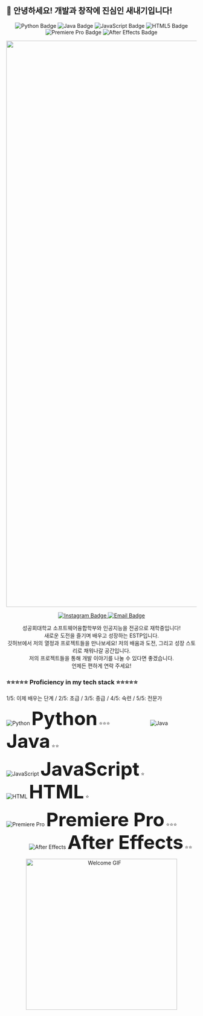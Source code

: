 ## 👋 안녕하세요! 개발과 창작에 진심인 새내기입니다!


<p align="center">
  <img src="https://img.shields.io/badge/Python-3776AB?style=for-the-badge&logo=python&logoColor=white" alt="Python Badge" />
  <img src="https://img.shields.io/badge/Java-007396?style=for-the-badge&logo=java&logoColor=white" alt="Java Badge" />
  <img src="https://img.shields.io/badge/JavaScript-F7DF1E?style=for-the-badge&logo=javascript&logoColor=black" alt="JavaScript Badge" />
  <img src="https://img.shields.io/badge/HTML5-E34F26?style=for-the-badge&logo=html5&logoColor=white" alt="HTML5 Badge" />
  <img src="https://img.shields.io/badge/Premiere_Pro-9999FF?style=for-the-badge&logo=adobe-premiere-pro&logoColor=white" alt="Premiere Pro Badge" />
  <img src="https://img.shields.io/badge/After_Effects-9999FF?style=for-the-badge&logo=adobe-after-effects&logoColor=white" alt="After Effects Badge" />
</p>


<p align="center">
  <img src="https://github.com/user-attachments/assets/66004437-35bf-4911-ab72-4ab9f801eec0" alt="내 프로필 대표 사진" width="1500"/>
</p>


<p align="center">
  <a href="https://www.instagram.com/h.woo__03/" target="_blank">
    <img src="https://img.shields.io/badge/Instagram-E4405F?style=for-the-badge&logo=instagram&logoColor=white" alt="Instagram Badge" />
  </a>
  <a href="hwc0314@gmail.com">
    <img src="https://img.shields.io/badge/Email-0078D4?style=for-the-badge&logo=mail&logoColor=white" alt="Email Badge" />
  </a>
</p>

<p align="center">
성공회대학교 소프트웨어융합학부와 인공지능을 전공으로 재학중입니다!<br>
새로운 도전을 즐기며 배우고 성장하는 ESTP입니다.<br>
깃허브에서 저의 열정과 프로젝트들을 만나보세요!
저의 배움과 도전, 그리고 성장 스토리로 채워나갈 공간입니다.<br>
저의 프로젝트들을 통해 개발 이야기를 나눌 수 있다면 좋겠습니다.<br>
언제든 편하게 연락 주세요!<br>
</p>


### ⭐⭐⭐⭐⭐ Proficiency in my tech stack ⭐⭐⭐⭐⭐

<p align="left">
  1/5: 이제 배우는 단계 / 2/5: 초급 / 3/5: 중급 / 4/5: 숙련 / 5/5: 전문가
</p>

<p align="left">
  <img src="https://skillicons.dev/icons?i=py" alt="Python" /> <span style="font-size:50px; font-weight: bold;">Python</span> ⭐⭐⭐
  &emsp;&emsp;&emsp;&emsp;&emsp;&emsp;&emsp;
  <img src="https://skillicons.dev/icons?i=java" alt="Java" /> <span style="font-size:50px; font-weight: bold;">Java</span> ⭐⭐
</p>

<p align="left">
  <img src="https://skillicons.dev/icons?i=js" alt="JavaScript" /> <span style="font-size:50px; font-weight: bold;">JavaScript</span> ⭐
  &emsp;&emsp;&emsp;&emsp;&emsp;&emsp;&emsp;&emsp;
  <img src="https://skillicons.dev/icons?i=html" alt="HTML" /> <span style="font-size:50px; font-weight: bold;">HTML</span> ⭐
</p>

<p align="left">
  <img src="https://skillicons.dev/icons?i=premiere" alt="Premiere Pro" /> <span style="font-size:50px; font-weight: bold;">Premiere Pro</span> ⭐⭐⭐
  &emsp;&emsp;&emsp;&emsp;
  <img src="https://skillicons.dev/icons?i=aftereffects" alt="After Effects" /> <span style="font-size:50px; font-weight: bold;">After Effects</span> ⭐⭐
</p>


<p align="center">
  <img src="https://github.com/user-attachments/assets/994341a5-b809-40fe-8569-3175408d255a" alt="Welcome GIF" width="400"/>
</p>
